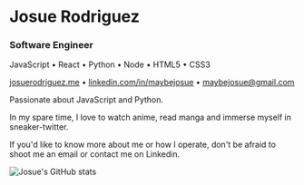 # Josue Rodriguez
### Software Engineer

JavaScript • React • Python • Node • HTML5 • CSS3

[josuerodriguez.me](https://www.josuerodriguez.me) • [linkedin.com/in/maybejosue](https://www.linkedin.com/in/maybejosue/) • [maybejosue@gmail.com](mailto:maybejosue@gmail.com)

Passionate about JavaScript and Python.

In my spare time, I love to watch anime, read manga and immerse myself in sneaker-twitter.

If you'd like to know more about me or how I operate, don't be afraid to shoot me an email or contact me on Linkedin.

![Josue's GitHub stats](https://github-readme-stats.vercel.app/api?username=maybejosue&show_icons=true&theme=algolia&hide=stars&border_radius=25)
